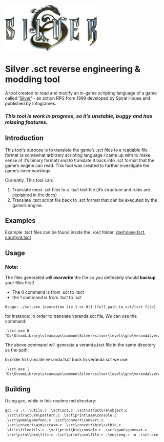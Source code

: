 
<img src="./docs/img/silver_logo.png" height="150" width="300" />

# Silver .sct reverse engineering & modding tool

A tool created to read and modify an in-game scripting language of a game called ‘[Silver](http//en.wikipedia.org/wiki/Silver_(video_game))’ - an action RPG from 1999 developed by Spiral House and published by Infogrames.

### *This tool is work in progress, so it’s unstable, buggy and has missing features.*

## Introduction

This tool’s purpose is to translate the game’s .sct files to a readable file format (a somewhat arbitrary scripting language I came up with to make sense of it’s binary format) and to translate it back into .sct format that the game’s engine can read. This tool was created to further investigate the game’s inner workings.

Currently, This tool can: 

1. Translate most .sct files to a .tsct text file (it’s structure and rules are explained in the docs)
2. Translate .tsct script file back to .sct format that can be executed by the game’s engine.

## Examples
Example .tsct files can be found inside the ./out folder.
[davhouse.tsct](./out/davhouse.tsct), [courtyrd.tsct](./out/courtyrd.tsct)


## Usage
### Note:
The files generated will **overwrite** the file so you definately should **backup** your files first!
- The 0 command is from .sct to .tsct
- the 1 command is from .tsct to .sct
```
Usage: ./sct.exe [operation (ie 1 or 0)] [full_path_to_sct/tsct file]
```
for instance:
In order to translate veranda.sct file, We can use the command:
```
.\sct.exe 0 "D:\SteamLibrary\steamapps\common\Silver\silver\levels\gno\veranda\veranda.sct"
```
The above command will generate a veranda.tsct file in the same directory as the path.

In order to translate veranda.tsct back to veranda.sct we use:
```
.\sct.exe 1 "D:\SteamLibrary\steamapps\common\Silver\silver\levels\gno\veranda\veranda.tsct"
```

## Building

Using gcc, while in this readme.md directory:

```
gcc -I .\ .\utils.c .\sct\sct.c .\sct\structure\object.c .\sct\structure\pattern.c .\sct\print\asm\console.c .\sct\game\gamefunc.c .\sct\convert\convert.c .\sct\convert\asm\sctasm.c .\sct\convert\bin\sctbin.c .\file\fileutils.c .\sct\print\bin\console.c .\sct\game\gamevar.c .\sct\print\bin\file.c .\sct\print\asm\file.c .\eng\eng.c -o .\sct.exe
```
